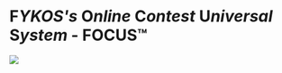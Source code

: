 # F*YKOS's* O*nline* C*ontest* U*niversal* S*ystem* - FOCUS™

![](https://img.shields.io/github/workflow/status/fykosak/focus-server/Build)
